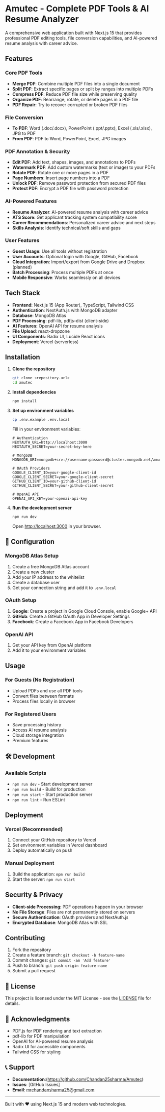 # Amutec - Complete PDF Tools & AI Resume Analyzer

A comprehensive web application built with Next.js 15 that provides professional PDF editing tools, file conversion capabilities, and AI-powered resume analysis with career advice.

##  Features

### Core PDF Tools
- **Merge PDF**: Combine multiple PDF files into a single document
- **Split PDF**: Extract specific pages or split by ranges into multiple PDFs
- **Compress PDF**: Reduce PDF file size while preserving quality
- **Organize PDF**: Rearrange, rotate, or delete pages in a PDF file
- **PDF Repair**: Try to recover corrupted or broken PDF files

### File Conversion
- **To PDF**: Word (.doc/.docx), PowerPoint (.ppt/.pptx), Excel (.xls/.xlsx), JPG to PDF
- **From PDF**: PDF to Word, PowerPoint, Excel, JPG images

### PDF Annotation & Security
- **Edit PDF**: Add text, shapes, images, and annotations to PDFs
- **Watermark PDF**: Add custom watermarks (text or image) to your PDFs
- **Rotate PDF**: Rotate one or more pages in a PDF
- **Page Numbers**: Insert page numbers into a PDF
- **Unlock PDF**: Remove password protection from secured PDF files
- **Protect PDF**: Encrypt a PDF file with password protection

### AI-Powered Features
- **Resume Analyzer**: AI-powered resume analysis with career advice
- **ATS Score**: Get applicant tracking system compatibility score
- **Career Recommendations**: Personalized career advice and next steps
- **Skills Analysis**: Identify technical/soft skills and gaps

### User Features
- **Guest Usage**: Use all tools without registration
- **User Accounts**: Optional login with Google, GitHub, Facebook
- **Cloud Integration**: Import/export from Google Drive and Dropbox (planned)
- **Batch Processing**: Process multiple PDFs at once
- **Mobile Responsive**: Works seamlessly on all devices

## Tech Stack

- **Frontend**: Next.js 15 (App Router), TypeScript, Tailwind CSS
- **Authentication**: NextAuth.js with MongoDB adapter
- **Database**: MongoDB Atlas
- **PDF Processing**: pdf-lib, pdfjs-dist (client-side)
- **AI Features**: OpenAI API for resume analysis
- **File Upload**: react-dropzone
- **UI Components**: Radix UI, Lucide React icons
- **Deployment**: Vercel (serverless)

## Installation

1. **Clone the repository**
   ```bash
   git clone <repository-url>
   cd amutec
   ```

2. **Install dependencies**
   ```bash
   npm install
   ```

3. **Set up environment variables**
   ```bash
   cp .env.example .env.local
   ```

   Fill in your environment variables:
   ```env
   # Authentication
   NEXTAUTH_URL=http://localhost:3000
   NEXTAUTH_SECRET=your-secret-key-here

   # MongoDB
   MONGODB_URI=mongodb+srv://username:password@cluster.mongodb.net/amutec

   # OAuth Providers
   GOOGLE_CLIENT_ID=your-google-client-id
   GOOGLE_CLIENT_SECRET=your-google-client-secret
   GITHUB_CLIENT_ID=your-github-client-id
   GITHUB_CLIENT_SECRET=your-github-client-secret

   # OpenAI API
   OPENAI_API_KEY=your-openai-api-key
   ```

4. **Run the development server**
   ```bash
   npm run dev
   ```

   Open [http://localhost:3000](http://localhost:3000) in your browser.

## 🔧 Configuration

### MongoDB Atlas Setup
1. Create a free MongoDB Atlas account
2. Create a new cluster
3. Add your IP address to the whitelist
4. Create a database user
5. Get your connection string and add it to `.env.local`

### OAuth Setup
1. **Google**: Create a project in Google Cloud Console, enable Google+ API
2. **GitHub**: Create a GitHub OAuth App in Developer Settings
3. **Facebook**: Create a Facebook App in Facebook Developers

### OpenAI API
1. Get your API key from OpenAI platform
2. Add it to your environment variables

## Usage

### For Guests (No Registration)
- Upload PDFs and use all PDF tools
- Convert files between formats
- Process files locally in browser

### For Registered Users
- Save processing history
- Access AI resume analysis
- Cloud storage integration
- Premium features

## 🛠️ Development


### Available Scripts
- `npm run dev` - Start development server
- `npm run build` - Build for production
- `npm run start` - Start production server
- `npm run lint` - Run ESLint

## Deployment

### Vercel (Recommended)
1. Connect your GitHub repository to Vercel
2. Set environment variables in Vercel dashboard
3. Deploy automatically on push

### Manual Deployment
1. Build the application: `npm run build`
2. Start the server: `npm run start`

## Security & Privacy

- **Client-side Processing**: PDF operations happen in your browser
- **No File Storage**: Files are not permanently stored on servers
- **Secure Authentication**: OAuth providers and NextAuth.js
- **Encrypted Database**: MongoDB Atlas with SSL

## Contributing

1. Fork the repository
2. Create a feature branch: `git checkout -b feature-name`
3. Commit changes: `git commit -am 'Add feature'`
4. Push to branch: `git push origin feature-name`
5. Submit a pull request

## 📄 License

This project is licensed under the MIT License - see the [LICENSE](LICENSE) file for details.

## 🙏 Acknowledgments

- PDF.js for PDF rendering and text extraction
- pdf-lib for PDF manipulation
- OpenAI for AI-powered resume analysis
- Radix UI for accessible components
- Tailwind CSS for styling

## 📞 Support

- **Documentation**:(https://github.com/Chandan25sharma/Amutec)
- **Issues**: [GitHub Issues]
- **Email**: mrchandansharma25@gmail.com

---

Built with ❤️ using Next.js 15 and modern web technologies.
